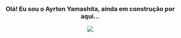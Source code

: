 ### <p align="center">Olá! Eu sou o Ayrton Yamashita, ainda em construção por aqui...</p>
<p align="center"><img src="https://media2.giphy.com/media/v1.Y2lkPTc5MGI3NjExazhsYzQyZmd6eGZ1b2wxNG5tZGcxcXB2c3FldTZnOXBsNWh0ZnB2dSZlcD12MV9pbnRlcm5hbF9naWZfYnlfaWQmY3Q9dHM/oI2bjXsF9wK8nfWUoY/giphy.webp"></p>
